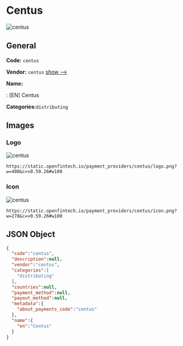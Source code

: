 
# Centus 
![centus](https://static.openfintech.io/payment_providers/centus/logo.png?w=400&c=v0.59.26#w100)  

## General 
 
**Code:** `centus` 
 
**Vendor:** `centus` [show -->](/vendors/centus/) 
 
**Name:** 
 
:	[EN] Centus 
 
**Categories:**`distributing` 
 

## Images 

### Logo 
 
![centus](https://static.openfintech.io/payment_providers/centus/logo.png?w=400&c=v0.59.26#w100)  

```
https://static.openfintech.io/payment_providers/centus/logo.png?w=400&c=v0.59.26#w100
```  

### Icon 
 
![centus](https://static.openfintech.io/payment_providers/centus/icon.png?w=278&c=v0.59.26#w100)  

```
https://static.openfintech.io/payment_providers/centus/icon.png?w=278&c=v0.59.26#w100
```  

## JSON Object 

```json
{
  "code":"centus",
  "description":null,
  "vendor":"centus",
  "categories":[
    "distributing"
  ],
  "countries":null,
  "payment_method":null,
  "payout_method":null,
  "metadata":{
    "about_payments_code":"centus"
  },
  "name":{
    "en":"Centus"
  }
}
```  
